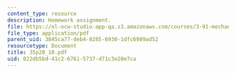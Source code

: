 ```yaml
---
content_type: resource
description: Homework assignment.
file: https://ol-ocw-studio-app-qa.s3.amazonaws.com/courses/3-91-mechanical-behavior-of-plastics-spring-2007/022db5bd41c267615737d71c3e28e7ca_35p20_10.pdf
file_type: application/pdf
parent_uid: 3845ca77-deb4-0285-6930-1dfc6989ad52
resourcetype: Document
title: 35p20_10.pdf
uid: 022db5bd-41c2-6761-5737-d71c3e28e7ca
---
```

